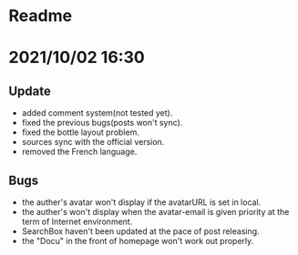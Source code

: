 # Readme
# 2021/10/02 16:30
## Update
 - added comment system(not tested yet).
 - fixed the previous bugs(posts won't sync).
 - fixed the bottle layout problem.
 - sources sync with the official version.
 - removed the French language.
## Bugs
 - the auther's avatar won't display if the avatarURL is set in local.
 - the auther's won't display when the avatar-email is given priority at the term of Internet environment.
 - SearchBox haven't been updated at the pace of post releasing.
 - the "Docu" in the front of homepage won't work out properly.
